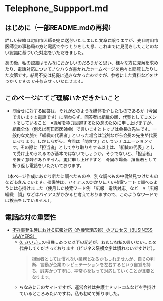 # Telephone_Suppport.md
## はじめに（一部README.mdの再掲）
詳しい経緯は町田市医師会宛に送付いたしました文章に譲りますが、先日町田市医師会の事務局の方と電話でやりとりをした際、これまでに見聞きしたことのない認識に基づいた対応をいただきました。

あの後、私の認識はそんなにおかしいのだろうかと思い、様々な方に見解を求めたり、電話対応についてノウハウが書かれたホームページを色々と閲覧したりした次第です。結局不安は杞憂に過ぎなかったのですが、参考にした資料などをせっかくですので共有させていただきます。

## このページにてご理解いただきたいこと
- 問合せに対する回答は、それがどのような媒体を介したものであるか（今回で言いますと電話です）に関わらず、回答者は組織の顔、代表としてコメントをしていること　※誤解を極力回避するため念のために申し上げますが、組織全体（例えば町田市医師会）で言いますとトップは会長の先生です。一般的な文脈で「組織の代表者」といった場合は当然ながら会長の先生が代表になります。しかしながら、今回は「問合せ」というシチュエーションです。その際に「担当者」としてやり取りをする以上は、「組織の代表」として受け止められるのが基本ではないでしょうか。そうでないと、「担当者」を置く意味がありません。更に申し上げますと、今回の場合、担当者として折り返し電話をいただいております。

（本ページ作成にあたり新たに調べたものや、別な調べもの中偶然見つけたものなども含んでいます。検索時は、バイアスのかかりにくい検索ワードで調べるようには心掛けました（使用した検索ワード例:「広報　電話対応」など　※「広報　組織　顔」などはバイアスがかかると考えておりますので、このようなワードでは検索をしていません）。

## 電話応対の重要性
- [不祥事発生時における広報対応（危機管理広報）のプロセス（BUSINESS LAWYERS）](https://www.businesslawyers.jp/practices/1233)
  - [8. さいごに](https://www.businesslawyers.jp/practices/1233#8)の項目にあった以下の記述が、おおむね私の言いたいことを代弁してくださっております（ビジネス系横文字は慣れないですけど）。
    > 担当者としては慣れない業務となるかもしれませんが、自らの判断、言動が企業のレピュテーションを左右するという自覚を持ち、誠実かつ丁寧に、平常心をもって対応していくことが重要となります。
  - ちなみにこのサイトですが、運営会社は弁護士ドットコムなどを手掛けているところみたいですね。私も初めて知りました。

